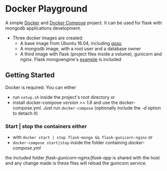 # Docker Playground
A simple [Docker](https://www.docker.com "Docker") and [Docker Compose](https://docs.docker.com/compose/ "Docker Compose") project. It can be used for flask with mongodb applications development.
* Three docker images are created:
  * A base image from Ubuntu 16.04, including [gosu](https://github.com/tianon/gosu "gosu") 
  * A mongodb image, with a root user and a database owner
  * A third image with flask (project files inside a volume), gunicorn and nginx. Flask mongoengine's [example](https://github.com/MongoEngine/flask-mongoengine/tree/master/examples) is included

## Getting Started 
Docker is required. You can either 
* run `setup.sh` inside the project's root directory or 
* install docker-compose *version >= 1.6* and use the docker-compose.yml. Just run `docker-compose` (optionally include the *-d* option to detach it)

### Start | stop the containers either
* with `docker start | stop flask-mongo && flask-gunicorn-nginx` or
* `docker-compose start|stop` inside the folder containing *docker-compose.yml*

the included folder *flask-gunicorn-nginx/flask-app* is shared with the host and any change made is these files will reload the gunicorn service.
